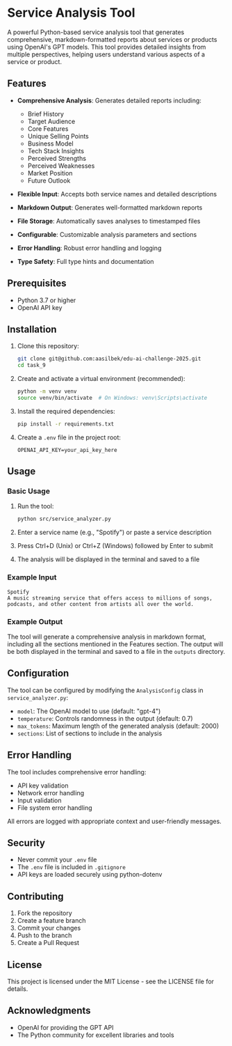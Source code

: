 # Service Analysis Tool

A powerful Python-based service analysis tool that generates comprehensive, markdown-formatted reports about services or products using OpenAI's GPT models. This tool provides detailed insights from multiple perspectives, helping users understand various aspects of a service or product.

## Features

- **Comprehensive Analysis**: Generates detailed reports including:
  - Brief History
  - Target Audience
  - Core Features
  - Unique Selling Points
  - Business Model
  - Tech Stack Insights
  - Perceived Strengths
  - Perceived Weaknesses
  - Market Position
  - Future Outlook

- **Flexible Input**: Accepts both service names and detailed descriptions
- **Markdown Output**: Generates well-formatted markdown reports
- **File Storage**: Automatically saves analyses to timestamped files
- **Configurable**: Customizable analysis parameters and sections
- **Error Handling**: Robust error handling and logging
- **Type Safety**: Full type hints and documentation

## Prerequisites

- Python 3.7 or higher
- OpenAI API key

## Installation

1. Clone this repository:
   ```bash
   git clone git@github.com:aasilbek/edu-ai-challenge-2025.git
   cd task_9
   ```

2. Create and activate a virtual environment (recommended):
   ```bash
   python -m venv venv
   source venv/bin/activate  # On Windows: venv\Scripts\activate
   ```

3. Install the required dependencies:
   ```bash
   pip install -r requirements.txt
   ```

4. Create a `.env` file in the project root:
   ```
   OPENAI_API_KEY=your_api_key_here
   ```

## Usage

### Basic Usage

1. Run the tool:
   ```bash
   python src/service_analyzer.py
   ```

2. Enter a service name (e.g., "Spotify") or paste a service description
3. Press Ctrl+D (Unix) or Ctrl+Z (Windows) followed by Enter to submit
4. The analysis will be displayed in the terminal and saved to a file

### Example Input

```
Spotify
A music streaming service that offers access to millions of songs, podcasts, and other content from artists all over the world.
```

### Example Output

The tool will generate a comprehensive analysis in markdown format, including all the sections mentioned in the Features section. The output will be both displayed in the terminal and saved to a file in the `outputs` directory.

## Configuration

The tool can be configured by modifying the `AnalysisConfig` class in `service_analyzer.py`:

- `model`: The OpenAI model to use (default: "gpt-4")
- `temperature`: Controls randomness in the output (default: 0.7)
- `max_tokens`: Maximum length of the generated analysis (default: 2000)
- `sections`: List of sections to include in the analysis

## Error Handling

The tool includes comprehensive error handling:
- API key validation
- Network error handling
- Input validation
- File system error handling

All errors are logged with appropriate context and user-friendly messages.

## Security

- Never commit your `.env` file
- The `.env` file is included in `.gitignore`
- API keys are loaded securely using python-dotenv

## Contributing

1. Fork the repository
2. Create a feature branch
3. Commit your changes
4. Push to the branch
5. Create a Pull Request

## License

This project is licensed under the MIT License - see the LICENSE file for details.

## Acknowledgments

- OpenAI for providing the GPT API
- The Python community for excellent libraries and tools 